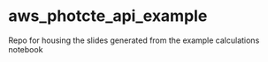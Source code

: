 # aws_photcte_api_example
Repo for housing the slides generated from the example calculations notebook
